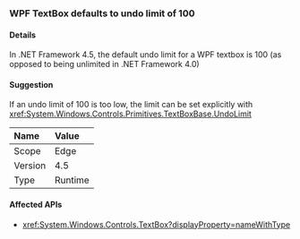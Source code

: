 ### WPF TextBox defaults to undo limit of 100

#### Details

In .NET Framework 4.5, the default undo limit for a WPF textbox is 100 (as opposed to being unlimited in .NET Framework 4.0)

#### Suggestion

If an undo limit of 100 is too low, the limit can be set explicitly with <xref:System.Windows.Controls.Primitives.TextBoxBase.UndoLimit>

| Name    | Value       |
|:--------|:------------|
| Scope   |Edge|
|Version|4.5|
|Type|Runtime|

#### Affected APIs

- <xref:System.Windows.Controls.TextBox?displayProperty=nameWithType>

<!--

#### Affected APIs

- `T:System.Windows.Controls.TextBox`

-->
